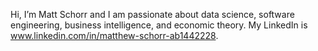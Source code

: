 Hi, I’m Matt Schorr and I am passionate about data science, software engineering, business intelligence, and economic theory.
My LinkedIn is www.linkedin.com/in/matthew-schorr-ab1442228.
